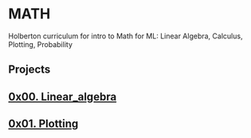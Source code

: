 # MATH
Holberton curriculum for intro to Math for ML: Linear Algebra, Calculus, Plotting, Probability

## Projects
## [0x00. Linear_algebra](https://github.com/paurbano/holbertonschool-machine_learning/tree/master/math/0x00-linear_algebra)
## [0x01. Plotting](https://github.com/paurbano/holbertonschool-machine_learning/tree/master/math/0x01-plotting)
